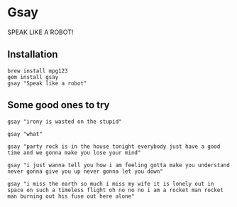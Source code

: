 # Gsay

SPEAK LIKE A ROBOT!

## Installation

    brew install mpg123
    gem install gsay
    gsay "Speak like a robot"

## Some good ones to try

    gsay "irony is wasted on the stupid"

    gsay "what"

    gsay "party rock is in the house tonight everybody just have a good time and we gonna make you lose your mind"

    gsay "i just wanna tell you how i am feeling gotta make you understand never gonna give you up never gonna let you down"

    gsay "i miss the earth so much i miss my wife it is lonely out in space on such a timeless flight oh no no no i am a rocket man rocket man burning out his fuse out here alone"
